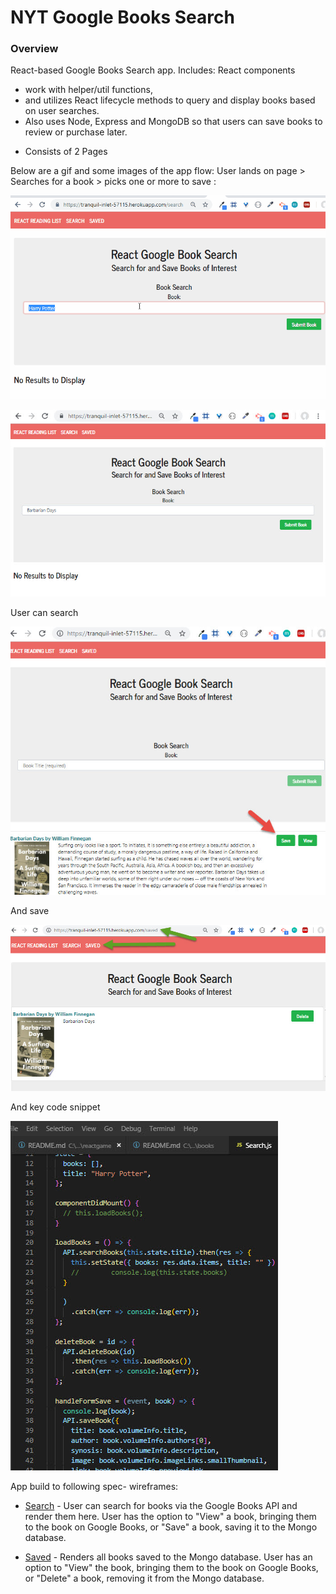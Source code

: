 # NYT Google Books Search

### Overview

React-based Google Books Search app. 
Includes: React components 
  - work with helper/util functions, 
  - and utilizes React lifecycle methods to query and display books based on user searches. 
  - Also uses Node, Express and MongoDB so that users can save books to review or purchase later.



* Consists of 2 Pages 


Below are a gif and some images of the app flow: User lands on page > Searches for a book > picks one or more to save :

![](./prj-gif.gif)

![img 1](./rm1.jpg)

User can search

![img 2](./rm2.jpg)

And save

![img 3](./rm3.jpg)

And key code snippet


![img 4](./rm4.jpg)

App build to following spec- wireframes:

  * [Search](Search.png) - User can search for books via the Google Books API and render them here. User has the option to "View" a book, bringing them to the book on Google Books, or "Save" a book, saving it to the Mongo database.

  * [Saved](Saved.png) - Renders all books saved to the Mongo database. User has an option to "View" the book, bringing them to the book on Google Books, or "Delete" a book, removing it from the Mongo database.
